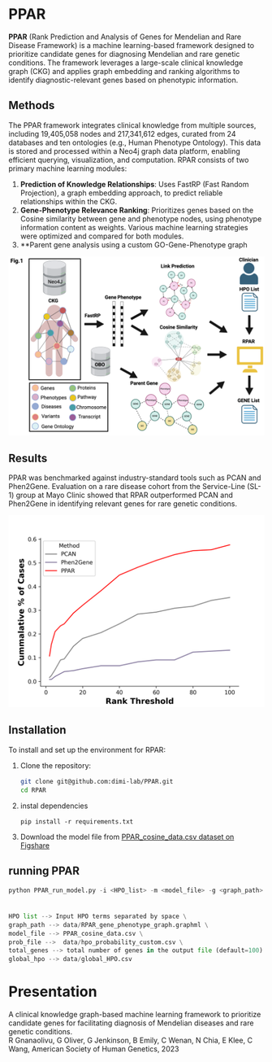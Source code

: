 
# PPAR

**PPAR** (Rank Prediction and Analysis of Genes for Mendelian and Rare Disease Framework) is a machine learning-based framework designed to prioritize candidate genes for diagnosing Mendelian and rare genetic conditions. The framework leverages a large-scale clinical knowledge graph (CKG) and applies graph embedding and ranking algorithms to identify diagnostic-relevant genes based on phenotypic information.

## Methods

The PPAR framework integrates clinical knowledge from multiple sources, including 19,405,058 nodes and 217,341,612 edges, curated from 24 databases and ten ontologies (e.g., Human Phenotype Ontology). This data is stored and processed within a Neo4j graph data platform, enabling efficient querying, visualization, and computation. RPAR consists of two primary machine learning modules:

1. **Prediction of Knowledge Relationships**: Uses FastRP (Fast Random Projection), a graph embedding approach, to predict reliable relationships within the CKG.
2. **Gene-Phenotype Relevance Ranking**: Prioritizes genes based on the Cosine similarity between gene and phenotype nodes, using phenotype information content as weights. Various machine learning strategies were optimized and compared for both modules.
3. **Parent gene analysis using a custom GO-Gene-Phenotype graph

![Framework Outline](images/PPAR.illustration.png)

## Results

PPAR was benchmarked against industry-standard tools such as PCAN and Phen2Gene. Evaluation on a rare disease cohort from the Service-Line (SL-1) group at Mayo Clinic showed that RPAR outperformed PCAN and Phen2Gene in identifying relevant genes for rare genetic conditions.

![Results Comparison](images/PCAN_PPAR_final_SL2_300dpi.png)

## Installation

To install and set up the environment for RPAR:

1. Clone the repository:
   ```bash
   git clone git@github.com:dimi-lab/PPAR.git
   cd RPAR
   ````
   
2. instal dependencies
   ```
   pip install -r requirements.txt
   ```

3. Download the model file from [PPAR_cosine_data.csv dataset on Figshare](https://figshare.com/articles/dataset/PPAR_cosine_data_csv/27638469)


## running PPAR
  ```python
  python PPAR_run_model.py -i <HPO_list> -m <model_file> -g <graph_path> -p <prob_file> -k <total_genes> -gh <global_hpo>


HPO list --> Input HPO terms separated by space \
graph_path --> data/RPAR_gene_phenotype_graph.graphml \
model_file --> PPAR_cosine_data.csv \
prob_file -->  data/hpo_probability_custom.csv \
total_genes --> total number of genes in the output file (default=100) \
global_hpo --> data/global_HPO.csv

  ```


# Presentation
A clinical knowledge graph-based machine learning framework to prioritize candidate genes for facilitating diagnosis of Mendelian diseases and rare genetic conditions. \
R Gnanaolivu, G Oliver, G Jenkinson, B Emily, C Wenan, N Chia, E Klee, C Wang, American Society of Human Genetics, 2023


